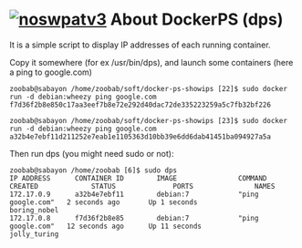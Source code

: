 [![noswpatv3](http://zoobab.wdfiles.com/local--files/start/noupcv3.jpg)](https://ffii.org/donate-now-to-save-europe-from-software-patents-says-ffii/)
About DockerPS (dps)
====================

It is a simple script to display IP addresses of each running container.

Copy it somewhere (for ex /usr/bin/dps), and launch some containers (here a ping to google.com)

```
zoobab@sabayon /home/zoobab/soft/docker-ps-showips [22]$ sudo docker run -d debian:wheezy ping google.com
f7d36f2b8e850c17aa3eef7b8e72e292d40dac72de335223259a5c7fb32bf226

zoobab@sabayon /home/zoobab/soft/docker-ps-showips [23]$ sudo docker run -d debian:wheezy ping google.com
a32b4e7ebf11d211252e7eab1e1105363d10bb39e6dd6dab41451ba094927a5a
```

Then run dps (you might need sudo or not):

```
zoobab@sabayon /home/zoobab [6]$ sudo dps
IP ADDRESS      CONTAINER ID        IMAGE               COMMAND             CREATED             STATUS              PORTS               NAMES
172.17.0.9      a32b4e7ebf11        debian:7            "ping google.com"   2 seconds ago       Up 1 seconds                            boring_nobel
172.17.0.8      f7d36f2b8e85        debian:7            "ping google.com"   12 seconds ago      Up 11 seconds                           jolly_turing
```

